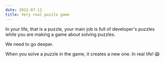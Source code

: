 ```yaml
---
date: 2022-07-11
title: Very real puzzle game
---
```


In your life, that is a puzzle, your main job is full of developer's puzzles while you are making a game about solving puzzles.

We need to go deeper.

When you solve a puzzle in the game, it creates a new one. In real life! 😱